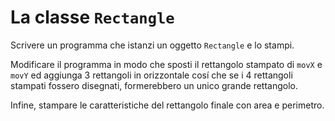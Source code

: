 # La classe `Rectangle`

Scrivere un programma che istanzi un oggetto `Rectangle` e lo stampi.

Modificare il programma in modo che sposti il rettangolo stampato di `movX` e `movY` ed aggiunga 3 rettangoli in
orizzontale cosí che se i 4 rettangoli stampati fossero disegnati, formerebbero un unico grande rettangolo.

Infine, stampare le caratteristiche del rettangolo finale con area e perimetro.